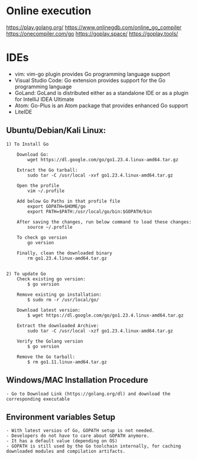 # Online execution

https://play.golang.org/
https://www.onlinegdb.com/online_go_compiler
https://onecompiler.com/go
https://goplay.space/
https://goplay.tools/

# IDEs

- vim: vim-go plugin provides Go programming language support
- Visual Studio Code: Go extension provides support for the Go programming language
- GoLand: GoLand is distributed either as a standalone IDE or as a plugin for IntelliJ IDEA Ultimate
- Atom: Go-Plus is an Atom package that provides enhanced Go support
- LiteIDE

## Ubuntu/Debian/Kali Linux:

    1) To Install Go

        Download Go:
            wget https://dl.google.com/go/go1.23.4.linux-amd64.tar.gz
        
        Extract the Go tarball:
            sudo tar -C /usr/local -xvf go1.23.4.linux-amd64.tar.gz

        Open the profile
            vim ~/.profile

        Add below Go Paths in that profile file
            export GOPATH=$HOME/go
            export PATH=$PATH:/usr/local/go/bin:$GOPATH/bin

        After saving the changes, run below command to load these changes:
            source ~/.profile

        To check go version
            go version

        Finally, clean the downloaded binary
            rm go1.23.4.linux-amd64.tar.gz


    2) To update Go
        Check existing go version:
            $ go version
        
        Remove existing go installation:
            $ sudo rm -r /usr/local/go/

        Download latest version:
            $ wget https://dl.google.com/go/go1.23.4.linux-amd64.tar.gz

        Extract the downloaded Archive:
            sudo tar -C /usr/local -xzf go1.23.4.linux-amd64.tar.gz

        Verify the Golang version
            $ go version
        
        Remove the Go tarball:
            $ rm go1.11.linux-amd64.tar.gz

## Windows/MAC Installation Procedure

    - Go to Download Link (https://golang.org/dl) and download the corresponding executable

## Environment variables Setup

    - With latest versios of Go, GOPATH setup is not needed.
    - Developers do not have to care about GOPATH anymore.
    - It has a default value (depending on OS)
    - GOPATH is still used by the Go toolchain internally, for caching downloaded modules and compilation artifacts.
